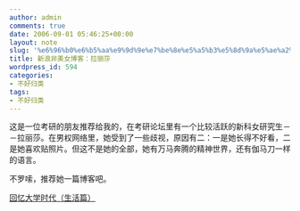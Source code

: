 ```yaml
---
author: admin
comments: true
date: 2006-09-01 05:46:25+00:00
layout: note
slug: '%e6%96%b0%e6%b5%aa%e9%9d%9e%e7%be%8e%e5%a5%b3%e5%8d%9a%e5%ae%a2%ef%bc%9a%e6%8b%89%e4%b8%bd%e8%8e%8e'
title: 新浪非美女博客：拉丽莎
wordpress_id: 594
categories:
- 不好归类
tags:
- 不好归类
---
```


这是一位考研的朋友推荐给我的，在考研论坛里有一个比较活跃的新科女研究生－－拉丽莎。在男权网络里，她受到了一些歧视，原因有二：一是她长得不好看，二是她喜欢贴照片。但这不是她的全部，她有万马奔腾的精神世界，还有伽马刀一样的语言。

不罗嗦，推荐她一篇博客吧。

[回忆大学时代（生活篇）](http://blog.sina.com.cn/u/49a9e0c3010005ip)




